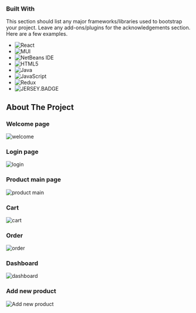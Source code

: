### Built With

This section should list any major frameworks/libraries used to bootstrap your project. Leave any add-ons/plugins for the acknowledgements section. Here are a few examples.
* ![React][React.js]
* ![MUI][MUI.BADGE]
* ![NetBeans IDE][NETBEAN.BADGE]
* ![HTML5][HTML5.BADGE]
* ![Java][Java.BADGE]
* ![JavaScript][JavaScript.BADGE]
* ![Redux][Redux.BADGE]
* ![JERSEY.BADGE]

## About The Project

### Welcome page

![welcome](https://github.com/AT-QHUY/image/blob/main/Ảnh%20chụp%20màn%20hình%202022-10-27%20182515.png?raw=true)

### Login page

![login](https://github.com/AT-QHUY/image/blob/main/login.png?raw=true)

### Product main page

![product main](https://github.com/AT-QHUY/image/blob/main/product-main.png?raw=true)

### Cart 

![cart](https://github.com/AT-QHUY/image/blob/main/cart.png?raw=true)

### Order

![order](https://github.com/AT-QHUY/image/blob/main/order.png?raw=true)

### Dashboard

![dashboard](https://github.com/AT-QHUY/image/blob/main/dashboard.png?raw=true)

### Add new product

![Add new product](https://github.com/AT-QHUY/image/blob/main/add-product.png?raw=true)

<!-- MARKDOWN LINKS & IMAGES -->
<!-- https://www.markdownguide.org/basic-syntax/#reference-style-links -->
[React.js]: https://img.shields.io/badge/React-20232A?style=for-the-badge&logo=react&logoColor=61DAFB
[MUI.BADGE]: https://img.shields.io/badge/MUI-%230081CB.svg?style=for-the-badge&logo=mui&logoColor=white
[NETBEAN.BADGE]: https://img.shields.io/badge/NetBeansIDE-1B6AC6.svg?style=for-the-badge&logo=apache-netbeans-ide&logoColor=white
[HTML5.BADGE]: https://img.shields.io/badge/html5-%23E34F26.svg?style=for-the-badge&logo=html5&logoColor=white
[Java.BADGE]: https://img.shields.io/badge/java-%23ED8B00.svg?style=for-the-badge&logo=java&logoColor=white
[JavaScript.BADGE]: https://img.shields.io/badge/javascript-%23323330.svg?style=for-the-badge&logo=javascript&logoColor=%23F7DF1E
[Redux.BADGE]: https://img.shields.io/badge/redux-%23593d88.svg?style=for-the-badge&logo=redux&logoColor=white
[JERSEY.BADGE]: https://img.shields.io/badge/%60-JERSEY-blue

